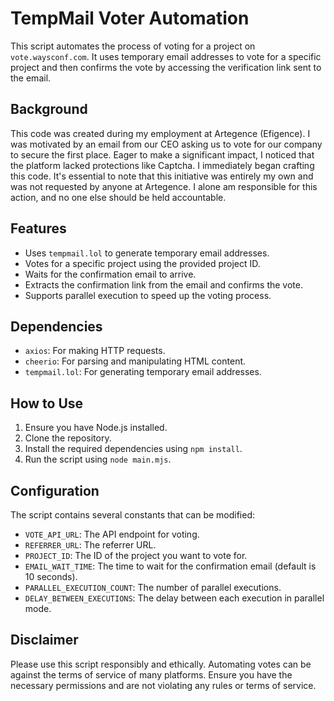 # TempMail Voter Automation

This script automates the process of voting for a project on `vote.waysconf.com`. It uses temporary email addresses to vote for a specific project and then confirms the vote by accessing the verification link sent to the email.

## Background

This code was created during my employment at Artegence (Efigence). I was motivated by an email from our CEO asking us to vote for our company to secure the first place. Eager to make a significant impact, I noticed that the platform lacked protections like Captcha. I immediately began crafting this code. It's essential to note that this initiative was entirely my own and was not requested by anyone at Artegence. I alone am responsible for this action, and no one else should be held accountable.

## Features

- Uses `tempmail.lol` to generate temporary email addresses.
- Votes for a specific project using the provided project ID.
- Waits for the confirmation email to arrive.
- Extracts the confirmation link from the email and confirms the vote.
- Supports parallel execution to speed up the voting process.

## Dependencies

- `axios`: For making HTTP requests.
- `cheerio`: For parsing and manipulating HTML content.
- `tempmail.lol`: For generating temporary email addresses.

## How to Use

1. Ensure you have Node.js installed.
2. Clone the repository.
3. Install the required dependencies using `npm install`.
4. Run the script using `node main.mjs`.

## Configuration

The script contains several constants that can be modified:

- `VOTE_API_URL`: The API endpoint for voting.
- `REFERRER_URL`: The referrer URL.
- `PROJECT_ID`: The ID of the project you want to vote for.
- `EMAIL_WAIT_TIME`: The time to wait for the confirmation email (default is 10 seconds).
- `PARALLEL_EXECUTION_COUNT`: The number of parallel executions.
- `DELAY_BETWEEN_EXECUTIONS`: The delay between each execution in parallel mode.

## Disclaimer

Please use this script responsibly and ethically. Automating votes can be against the terms of service of many platforms. Ensure you have the necessary permissions and are not violating any rules or terms of service.

